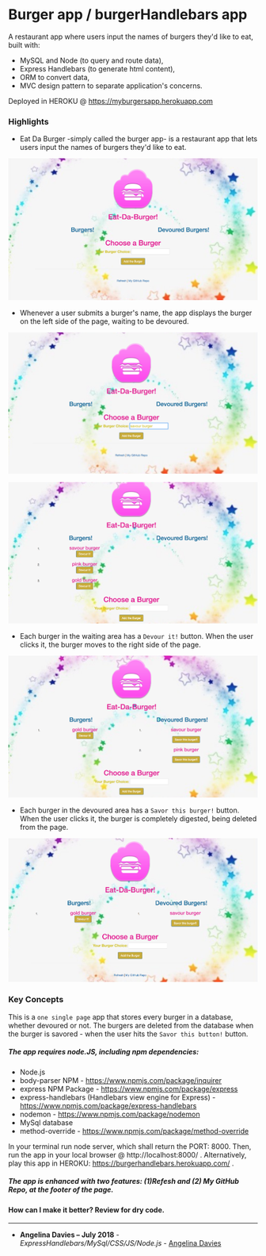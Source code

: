 # Burger app / burgerHandlebars app
A restaurant app where users input the names of burgers they'd like to eat, built with:

* MySQL and Node (to query and route data),
* Express Handlebars (to generate html content),
* ORM to convert data,
* MVC design pattern to separate application's concerns.

Deployed in HEROKU @ https://myburgersapp.herokuapp.com

### Highlights

* Eat Da Burger -simply called the burger app- is a restaurant app that lets users input the names of burgers they'd like to eat. 

![pic1](public/assets/images/pic1.png)

* Whenever a user submits a burger's name, the app displays the burger on the left side of the page, waiting to be devoured.

![pic2](public/assets/images/pic2.png)

![pic3](public/assets/images/pic3.png)

* Each burger in the waiting area has a `Devour it!` button. When the user clicks it, the burger moves to the right side of the page.

![pic4](public/assets/images/pic4.png)

* Each burger in the devoured area has a `Savor this burger!` button. When the user clicks it, the burger is completely digested, being deleted from the page.

![pic5](public/assets/images/pic5.png)

### Key Concepts

This is a `one single page` app that stores every burger in a database, whether devoured or not. The burgers are deleted from the database when the burger is savored - when the user hits the `Savor this button!` button.

##### The app requires node.JS, including npm dependencies:

* Node.js 
* body-parser NPM - https://www.npmjs.com/package/inquirer
* express NPM Package - https://www.npmjs.com/package/express
* express-handlebars (Handlebars view engine for Express) - https://www.npmjs.com/package/express-handlebars
* nodemon - https://www.npmjs.com/package/nodemon
* MySql database 
* method-override - https://www.npmjs.com/package/method-override

In your terminal run node server, which shall return the PORT: 8000. Then, run the app in your local browser @ http://localhost:8000/ . Alternatively, play this app in HEROKU: https://burgerhandlebars.herokuapp.com/ .

##### The app is enhanced with two features: (1)Refesh and (2) My GitHub Repo, at the footer of the page.

#### How can I make it better? Review for dry code.

---

* **Angelina Davies – July 2018** - *ExpressHandlebars/MySql/CSS/JS/Node.js* - [Angelina Davies](https://github.com/angelyna)
